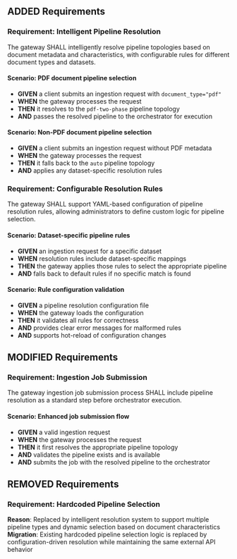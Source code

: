 ## ADDED Requirements

### Requirement: Intelligent Pipeline Resolution

The gateway SHALL intelligently resolve pipeline topologies based on document metadata and characteristics, with configurable rules for different document types and datasets.

#### Scenario: PDF document pipeline selection

- **GIVEN** a client submits an ingestion request with `document_type="pdf"`
- **WHEN** the gateway processes the request
- **THEN** it resolves to the `pdf-two-phase` pipeline topology
- **AND** passes the resolved pipeline to the orchestrator for execution

#### Scenario: Non-PDF document pipeline selection

- **GIVEN** a client submits an ingestion request without PDF metadata
- **WHEN** the gateway processes the request
- **THEN** it falls back to the `auto` pipeline topology
- **AND** applies any dataset-specific resolution rules

### Requirement: Configurable Resolution Rules

The gateway SHALL support YAML-based configuration of pipeline resolution rules, allowing administrators to define custom logic for pipeline selection.

#### Scenario: Dataset-specific pipeline rules

- **GIVEN** an ingestion request for a specific dataset
- **WHEN** resolution rules include dataset-specific mappings
- **THEN** the gateway applies those rules to select the appropriate pipeline
- **AND** falls back to default rules if no specific match is found

#### Scenario: Rule configuration validation

- **GIVEN** a pipeline resolution configuration file
- **WHEN** the gateway loads the configuration
- **THEN** it validates all rules for correctness
- **AND** provides clear error messages for malformed rules
- **AND** supports hot-reload of configuration changes

## MODIFIED Requirements

### Requirement: Ingestion Job Submission

The gateway ingestion job submission process SHALL include pipeline resolution as a standard step before orchestrator execution.

#### Scenario: Enhanced job submission flow

- **GIVEN** a valid ingestion request
- **WHEN** the gateway processes the request
- **THEN** it first resolves the appropriate pipeline topology
- **AND** validates the pipeline exists and is available
- **AND** submits the job with the resolved pipeline to the orchestrator

## REMOVED Requirements

### Requirement: Hardcoded Pipeline Selection

**Reason**: Replaced by intelligent resolution system to support multiple pipeline types and dynamic selection based on document characteristics
**Migration**: Existing hardcoded pipeline selection logic is replaced by configuration-driven resolution while maintaining the same external API behavior
